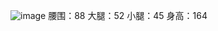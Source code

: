 ![image](https://github.com/user-attachments/assets/79fc1239-f753-4fb6-8812-ca3a88fb58cf)
腰围：88
大腿：52
小腿：45
身高：164
